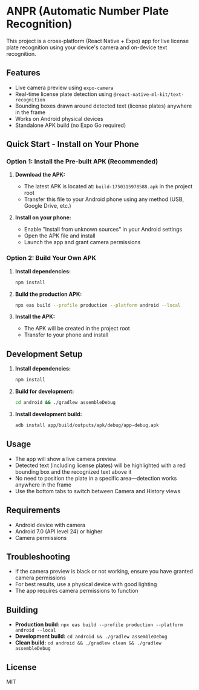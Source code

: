 # ANPR (Automatic Number Plate Recognition)

This project is a cross-platform (React Native + Expo) app for live license plate recognition using your device's camera and on-device text recognition.

## Features
- Live camera preview using `expo-camera`
- Real-time license plate detection using `@react-native-ml-kit/text-recognition`
- Bounding boxes drawn around detected text (license plates) anywhere in the frame
- Works on Android physical devices
- Standalone APK build (no Expo Go required)

## Quick Start - Install on Your Phone

### Option 1: Install the Pre-built APK (Recommended)
1. **Download the APK:**
   - The latest APK is located at: `build-1750315978588.apk` in the project root
   - Transfer this file to your Android phone using any method (USB, Google Drive, etc.)

2. **Install on your phone:**
   - Enable "Install from unknown sources" in your Android settings
   - Open the APK file and install
   - Launch the app and grant camera permissions

### Option 2: Build Your Own APK
1. **Install dependencies:**
   ```sh
   npm install
   ```

2. **Build the production APK:**
   ```sh
   npx eas build --profile production --platform android --local
   ```

3. **Install the APK:**
   - The APK will be created in the project root
   - Transfer to your phone and install

## Development Setup

1. **Install dependencies:**
   ```sh
   npm install
   ```

2. **Build for development:**
   ```sh
   cd android && ./gradlew assembleDebug
   ```

3. **Install development build:**
   ```sh
   adb install app/build/outputs/apk/debug/app-debug.apk
   ```

## Usage
- The app will show a live camera preview
- Detected text (including license plates) will be highlighted with a red bounding box and the recognized text above it
- No need to position the plate in a specific area—detection works anywhere in the frame
- Use the bottom tabs to switch between Camera and History views

## Requirements
- Android device with camera
- Android 7.0 (API level 24) or higher
- Camera permissions

## Troubleshooting
- If the camera preview is black or not working, ensure you have granted camera permissions
- For best results, use a physical device with good lighting
- The app requires camera permissions to function

## Building
- **Production build:** `npx eas build --profile production --platform android --local`
- **Development build:** `cd android && ./gradlew assembleDebug`
- **Clean build:** `cd android && ./gradlew clean && ./gradlew assembleDebug`

## License
MIT 